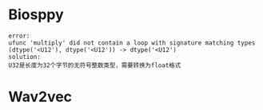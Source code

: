 # Biosppy

```
error:
ufunc 'multiply' did not contain a loop with signature matching types (dtype('<U12'), dtype('<U12')) -> dtype('<U12')
solution:
U32是长度为32个字节的无符号整数类型，需要转换为float格式
```

# Wav2vec

